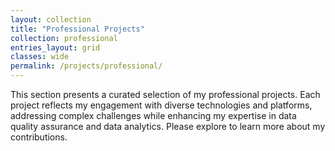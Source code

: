 ```yaml
---
layout: collection
title: "Professional Projects"
collection: professional
entries_layout: grid
classes: wide
permalink: /projects/professional/
---
```


This section presents a curated selection of my professional projects. Each project reflects my engagement with diverse technologies and platforms, addressing complex challenges while enhancing my expertise in data quality assurance and data analytics. Please explore to learn more about my contributions. 